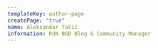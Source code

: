 ```yaml
---
templateKey: author-page
createPage: "true"
name: Aleksandar Tašić
information: RUN BGD Blog & Community Manager
---
```

